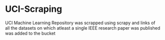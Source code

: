 # UCI-Scraping
UCI Machine Learning Repository was scrapped using scrapy and links of all the datasets on which atleast a single IEEE research paper was published was added to the bucket
